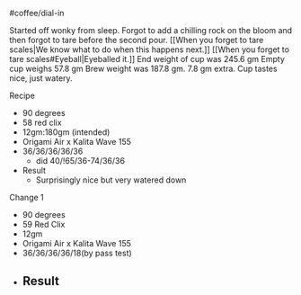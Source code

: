 #coffee/dial-in 

Started off wonky from sleep. Forgot to add a chilling rock on the bloom and then forgot to tare before the second pour. [[When you forget to tare scales|We know what to do when this happens next.]]
[[When you forget to tare scales#Eyeball|Eyeballed it.]]
End weight of cup was 245.6 gm
Empty cup weighs 57.8 gm
Brew weight was 187.8 gm. 7.8 gm extra.
Cup tastes nice, just watery.

Recipe
- 90 degrees
- 58 red clix
- 12gm:180gm (intended)
- Origami Air x Kalita Wave 155
- 36/36/36/36/36
    - did 40/!65/36-74/36/36
- Result
    - Surprisingly nice but very watered down

Change 1
- 90 degrees
- 59 Red Clix
- 12gm
- Origami Air x Kalita Wave 155
- 36/36/36/36/18(by pass test)
- Result
    - 
